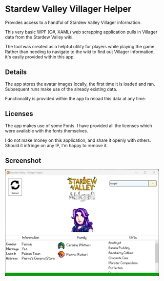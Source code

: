 # Stardew Valley Villager Helper
Provides access to a handful of Stardew Valley Villager information.

This very basic WPF (C#, XAML) web scrapping application pulls in Villager data from the Stardew Valley wiki.

The tool was created as a helpful utility for players while playing the game. Rather than needing to navigate to the wiki to find out Villager information, it's easily provided within this app.

## Details
The app stores the avatar images locally, the first time it is loaded and ran. Subsequent runs make use of the already existing data.

Functionality is provided within the app to reload this data at any time.

## Licenses
The app makes use of some Fonts. I have provided all the licenses which were available with the fonts themselves.

I do not make money on this application, and share it openly with others. Should it infringe on any IP, I'm happy to remove it.

## Screenshot
![A screenshot of the stardew valley villager helper app. It depicts a dropdown at the top right, character name near the top, followed by the character avatar. Below this is character information, inclusive of birthday, whether they are available for marriage, gender, where they live, their address, their family members as a list, and their loved gifts, also as a list. At the very bottom is the loading bar. At the top right is a reload button.](images/StardewValley_VillagerHelper.png)